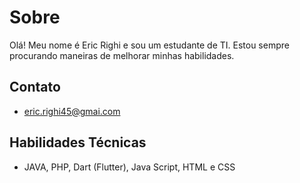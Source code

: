 # Sobre

Olá! Meu nome é Eric Righi e sou um estudante de TI. Estou sempre procurando maneiras de melhorar minhas habilidades.

## Contato

- eric.righi45@gmai.com

## Habilidades Técnicas

- JAVA, PHP, Dart (Flutter), Java Script, HTML e CSS

